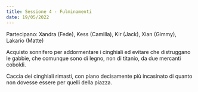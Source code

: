 ```yaml
---
title: Sessione 4 - Fulminamenti
date: 19/05/2022
---
```

Partecipano: Xandra (Fede), Kess (Camilla), Kir (Jack), Xian (Gimmy), Lakario (Matte)

Acquisto sonnifero per addormentare i cinghiali ed evitare che distruggano le gabbie, che comunque sono di legno, non di titanio, da due mercanti coboldi.

Caccia dei cinghiali rimasti, con piano decisamente più incasinato di quanto non dovesse essere per quelli della piazza.